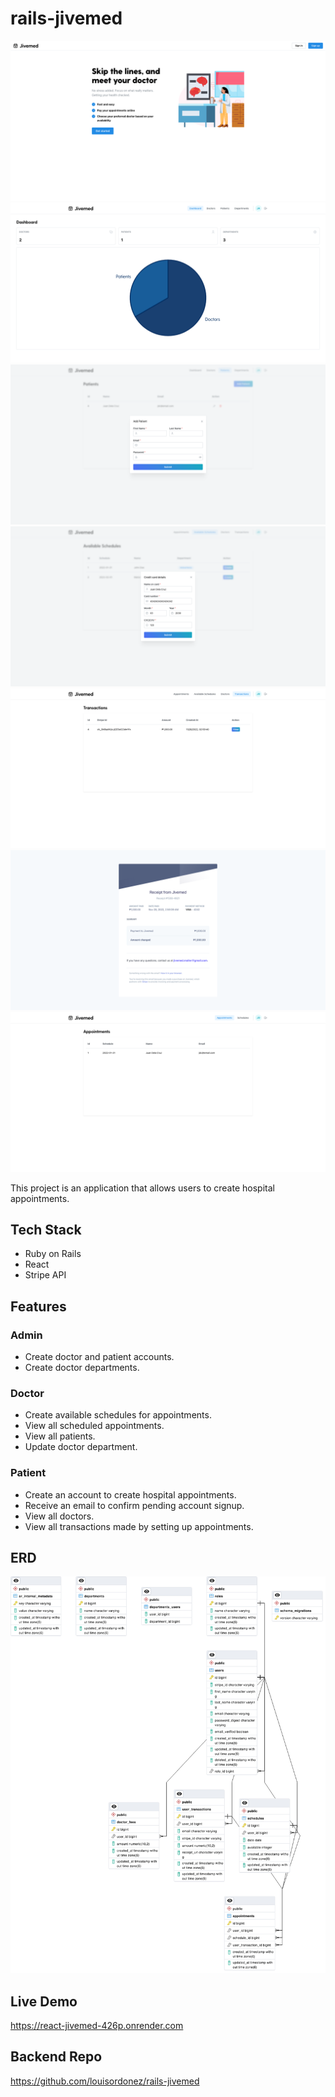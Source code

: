 # rails-jivemed

![ERD](./docs/images/screenshots/root.png)
![ERD](./docs/images/screenshots/admin_dashboard.png)
![ERD](./docs/images/screenshots/admin_add_patient.png)
![ERD](./docs/images/screenshots/patient_add_appointment.png)
![ERD](./docs/images/screenshots/patient_transactions.png)
![ERD](./docs/images/screenshots/patient_view_transaction.png)
![ERD](./docs/images/screenshots/doctor_appointments.png)

This project is an application that allows users to create hospital appointments.

## Tech Stack

- Ruby on Rails
- React
- Stripe API

## Features

### Admin

- Create doctor and patient accounts.
- Create doctor departments.

### Doctor

- Create available schedules for appointments.
- View all scheduled appointments.
- View all patients.
- Update doctor department.

### Patient

- Create an account to create hospital appointments.
- Receive an email to confirm pending account signup.
- View all doctors.
- View all transactions made by setting up appointments.

## ERD

![ERD](./docs/images/erd/jivemed_erd.png)

## Live Demo

https://react-jivemed-426p.onrender.com

## Backend Repo

https://github.com/louisordonez/rails-jivemed
